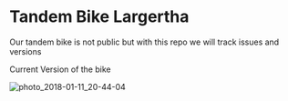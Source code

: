 # Tandem Bike Largertha

Our tandem bike is not public but with this repo we will track issues and versions

Current Version of the bike

![photo_2018-01-11_20-44-04](https://user-images.githubusercontent.com/7026066/34855893-3e22f342-f710-11e7-8556-1874f93dc9c1.jpg)
